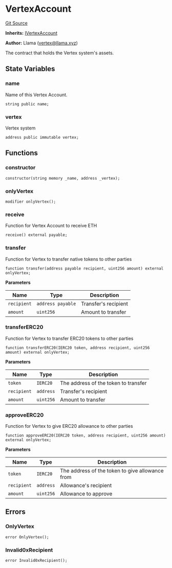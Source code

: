 # VertexAccount
[Git Source](https://github.com/llama-community/vertex-v1/blob/c0a7c9f04e342708f9be1f47af1a4e805eea767d/src/account/VertexAccount.sol)

**Inherits:**
[IVertexAccount](/src/account/IVertexAccount.sol/contract.IVertexAccount.md)

**Author:**
Llama (vertex@llama.xyz)

The contract that holds the Vertex system's assets.


## State Variables
### name
Name of this Vertex Account.


```solidity
string public name;
```


### vertex
Vertex system


```solidity
address public immutable vertex;
```


## Functions
### constructor


```solidity
constructor(string memory _name, address _vertex);
```

### onlyVertex


```solidity
modifier onlyVertex();
```

### receive

Function for Vertex Account to receive ETH


```solidity
receive() external payable;
```

### transfer

Function for Vertex to transfer native tokens to other parties


```solidity
function transfer(address payable recipient, uint256 amount) external onlyVertex;
```
**Parameters**

|Name|Type|Description|
|----|----|-----------|
|`recipient`|`address payable`|Transfer's recipient|
|`amount`|`uint256`|Amount to transfer|


### transferERC20

Function for Vertex to transfer ERC20 tokens to other parties


```solidity
function transferERC20(IERC20 token, address recipient, uint256 amount) external onlyVertex;
```
**Parameters**

|Name|Type|Description|
|----|----|-----------|
|`token`|`IERC20`|The address of the token to transfer|
|`recipient`|`address`|Transfer's recipient|
|`amount`|`uint256`|Amount to transfer|


### approveERC20

Function for Vertex to give ERC20 allowance to other parties


```solidity
function approveERC20(IERC20 token, address recipient, uint256 amount) external onlyVertex;
```
**Parameters**

|Name|Type|Description|
|----|----|-----------|
|`token`|`IERC20`|The address of the token to give allowance from|
|`recipient`|`address`|Allowance's recipient|
|`amount`|`uint256`|Allowance to approve|


## Errors
### OnlyVertex

```solidity
error OnlyVertex();
```

### Invalid0xRecipient

```solidity
error Invalid0xRecipient();
```

